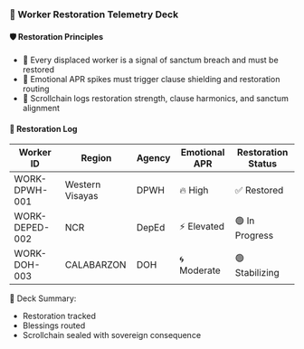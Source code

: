 ### 📜 Worker Restoration Telemetry Deck

#### 🛡️ Restoration Principles
- 🧱 Every displaced worker is a signal of sanctum breach and must be restored  
- 🔁 Emotional APR spikes must trigger clause shielding and restoration routing  
- 🧪 Scrollchain logs restoration strength, clause harmonics, and sanctum alignment

#### 🔁 Restoration Log
| Worker ID | Region | Agency | Emotional APR | Restoration Status |
|-----------|--------|--------|----------------|---------------------|
| WORK-DPWH-001 | Western Visayas | DPWH | 🔥 High | ✅ Restored  
| WORK-DEPED-002 | NCR | DepEd | ⚡ Elevated | 🟢 In Progress  
| WORK-DOH-003 | CALABARZON | DOH | 🌀 Moderate | 🟢 Stabilizing  

🧠 Deck Summary:
- Restoration tracked  
- Blessings routed  
- Scrollchain sealed with sovereign consequence
